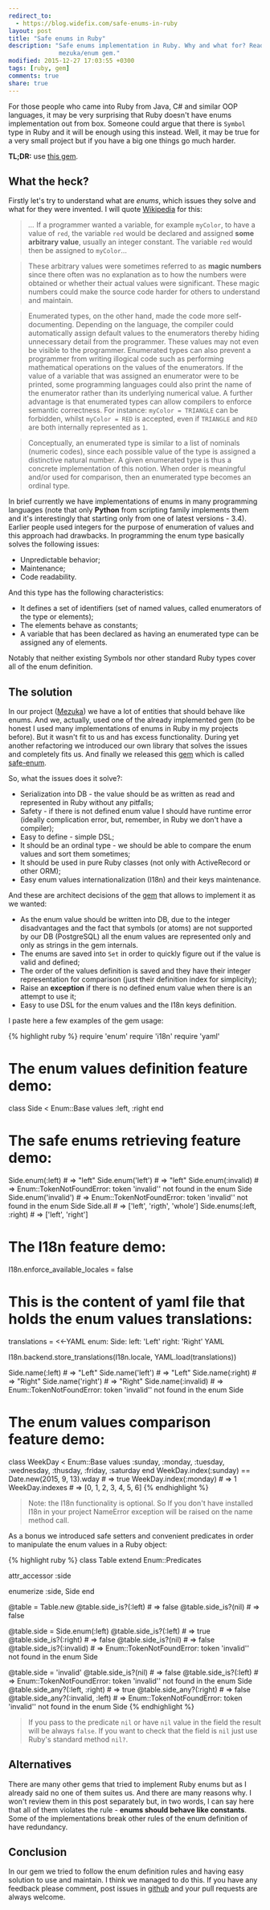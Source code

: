 ```yaml
---
redirect_to:
  - https://blog.widefix.com/safe-enums-in-ruby
layout: post
title: "Safe enums in Ruby"
description: "Safe enums implementation in Ruby. Why and what for? Read this post about the
              mezuka/enum gem."
modified: 2015-12-27 17:03:55 +0300
tags: [ruby, gem]
comments: true
share: true
---
```


For those people who came into Ruby from Java, C# and similar OOP languages, it may be very
surprising that Ruby doesn't have enums implementation out from box. Someone could argue that
there is `Symbol` type in Ruby and it will be enough using this instead. Well, it may be true for
a very small project but if you have a big one things go much harder.

**TL;DR:** use [this gem](https://github.com/mezuka/enum).

## What the heck?

Firstly let's try to understand what are *enums*, which issues they solve and what for they were
invented. I will quote [Wikipedia](https://en.wikipedia.org/wiki/Enumerated_type#Rationale) for this:

> *...* If a programmer wanted a variable, for example `myColor`, to have a value of `red`, the variable `red` would be declared and assigned **some arbitrary value**, usually an integer constant. The variable `red` would then be assigned to `myColor`*...*

> These arbitrary values were sometimes referred to as **magic numbers** since there often was no explanation as to how the numbers were obtained or whether their actual values were significant. These magic numbers could make the source code harder for others to understand and maintain.

> Enumerated types, on the other hand, made the code more self-documenting. Depending on the language, the compiler could automatically assign default values to the enumerators thereby hiding unnecessary detail from the programmer. These values may not even be visible to the programmer. Enumerated types can also prevent a programmer from writing illogical code such as performing mathematical operations on the values of the enumerators. If the value of a variable that was assigned an enumerator were to be printed, some programming languages could also print the name of the enumerator rather than its underlying numerical value. A further advantage is that enumerated types can allow compilers to enforce semantic correctness. For instance:
`myColor = TRIANGLE`
can be forbidden, whilst
`myColor = RED`
is accepted, even if `TRIANGLE` and `RED` are both internally represented as `1`.

> Conceptually, an enumerated type is similar to a list of nominals (numeric codes), since each possible value of the type is assigned a distinctive natural number. A given enumerated type is thus a concrete implementation of this notion. When order is meaningful and/or used for comparison, then an enumerated type becomes an ordinal type.

In brief currently we have implementations of enums in many programming languages (note that only **Python** from scripting family implements them and it's interestingly that starting only from one of latest versions - 3.4). Earlier people used integers for the purpose of enumeration of values and this approach had drawbacks. In programming the enum type basically solves the following issues:

- Unpredictable behavior;
- Maintenance;
- Code readability.

And this type has the following characteristics:

- It defines a set of identifiers (set of named values, called enumerators of the type or elements);
- The elements behave as constants;
- A variable that has been declared as having an enumerated type can be assigned any of elements.

Notably that neither existing Symbols nor other standard Ruby types cover all of the enum definition.

## The solution

In our project ([Mezuka](https://mezuka.com)) we have a lot of entities that should behave like enums. And we, actually, used one of the already implemented gem (to be honest I used many implementations of enums in Ruby in my projects before). But it wasn't fit to us and has excess functionality. During yet another refactoring we introduced our own library that solves the issues and completely fits us. And finally we released this [gem](https://github.com/mezuka/enum) which is called [safe-enum](https://rubygems.org/gems/safe-enum).

So, what the issues does it solve?:

- Serialization into DB - the value should be as written as read and represented in Ruby without any pitfalls;
- Safety - if there is not defined enum value I should have runtime error (ideally complication error, but, remember, in Ruby we don't have a compiler);
- Easy to define - simple DSL;
- It should be an ordinal type - we should be able to compare the enum values and sort them sometimes;
- It should be used in pure Ruby classes (not only with ActiveRecord or other ORM);
- Easy enum values internationalization (I18n) and their keys maintenance.

And these are architect decisions of the [gem](https://rubygems.org/gems/safe-enum) that allows to implement it as we wanted:

- As the enum value should be written into DB, due to the integer disadvantages and the fact that symbols (or atoms) are not supported by our DB (PostgreSQL) all the enum values are represented only and only as strings in the gem internals.
- The enums are saved into `Set` in order to quickly figure out if the value is valid and defined;
- The order of the values definition is saved and they have their integer representation for comparison (just their definition index for simplicity);
- Raise an **exception** if there is no defined enum value when there is an attempt to use it;
- Easy to use DSL for the enum values and the I18n keys definition.

I paste here a few examples of the gem usage:

{% highlight ruby %}
require 'enum'
require 'i18n'
require 'yaml'


# The enum values definition feature demo:
class Side < Enum::Base
  values :left, :right
end


# The safe enums retrieving feature demo:
Side.enum(:left) # => "left"
Side.enum('left') # => "left"
Side.enum(:invalid) # => Enum::TokenNotFoundError: token 'invalid'' not found in the enum Side
Side.enum('invalid') # => Enum::TokenNotFoundError: token 'invalid'' not found in the enum Side
Side.all # => ['left', 'rigth', 'whole']
Side.enums(:left, :right) # => ['left', 'right']


# The I18n feature demo:
I18n.enforce_available_locales = false

# This is the content of yaml file that holds the enum values translations:
translations = <<-YAML
enum:
  Side:
    left: 'Left'
    right: 'Right'
YAML

I18n.backend.store_translations(I18n.locale, YAML.load(translations))

Side.name(:left) # => "Left"
Side.name('left') # => "Left"
Side.name(:right) # => "Right"
Side.name('right') # => "Right"
Side.name(:invalid) # => Enum::TokenNotFoundError: token 'invalid'' not found in the enum Side

# The enum values comparison feature demo:
class WeekDay < Enum::Base
  values :sunday, :monday, :tuesday, :wednesday, :thusday, :friday, :saturday
end
WeekDay.index(:sunday) == Date.new(2015, 9, 13).wday # => true
WeekDay.index(:monday) # => 1
WeekDay.indexes # => [0, 1, 2, 3, 4, 5, 6]
{% endhighlight %}

> Note: the I18n functionality is optional. So If you don't have installed I18n in your project NameError exception will be raised on the name method call.


As a bonus we introduced safe setters and convenient predicates in order to manipulate the enum values in a Ruby object:

{% highlight ruby %}
class Table
  extend Enum::Predicates

  attr_accessor :side

  enumerize :side, Side
end

@table = Table.new
@table.side_is?(:left) # => false
@table.side_is?(nil) # => false

@table.side = Side.enum(:left)
@table.side_is?(:left) # => true
@table.side_is?(:right) # => false
@table.side_is?(nil) # => false
@table.side_is?(:invalid) # => Enum::TokenNotFoundError: token 'invalid'' not found in the enum Side

@table.side = 'invalid'
@table.side_is?(nil) # => false
@table.side_is?(:left) # => Enum::TokenNotFoundError: token 'invalid'' not found in the enum Side
@table.side_any?(:left, :right) # => true
@table.side_any?(:right) # => false
@table.side_any?(:invalid, :left) # => Enum::TokenNotFoundError: token 'invalid'' not found in the enum Side
{% endhighlight %}

> If you pass to the predicate `nil` or have `nil` value in the field the result will be always `false`. If you want to check that the field is `nil` just use Ruby's standard method `nil?`.

## Alternatives

There are many other gems that tried to implement Ruby enums but as I already said no one of them suites us. And there are many reasons why. I won't review them in this post separately but, in two words, I can say here that all of them violates the rule - **enums should behave like constants**. Some of the implementations break other rules of the enum definition of have redundancy.

## Conclusion

In our gem we tried to follow the enum definition rules and having easy solution to use and maintain. I think we managed to do this. If you have any feedback please comment, post issues in [github](https://github.com/mezuka/enum/issues) and your pull requests are always welcome.
